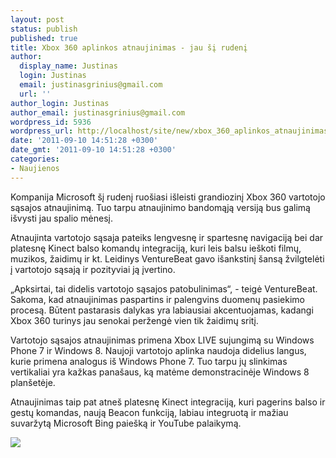 ```yaml
---
layout: post
status: publish
published: true
title: Xbox 360 aplinkos atnaujinimas - jau šį rudenį
author:
  display_name: Justinas
  login: Justinas
  email: justinasgrinius@gmail.com
  url: ''
author_login: Justinas
author_email: justinasgrinius@gmail.com
wordpress_id: 5936
wordpress_url: http://localhost/site/new/xbox_360_aplinkos_atnaujinimas__jau_si_rudeni/
date: '2011-09-10 14:51:28 +0300'
date_gmt: '2011-09-10 14:51:28 +0300'
categories:
- Naujienos
---
```

<p>Kompanija Microsoft šį rudenį ruošiasi išleisti grandiozinį Xbox 360 vartotojo sąsajos atnaujinimą. Tuo tarpu atnaujinimo bandomąją versiją bus galimą išvysti jau spalio mėnesį.</p>
<p>Atnaujinta vartotojo sąsaja pateiks lengvesnę ir spartesnę navigaciją bei dar platesnę Kinect balso komandų integraciją, kuri leis balsu ieškoti filmų, muzikos, žaidimų ir kt. Leidinys VentureBeat gavo išankstinį šansą žvilgtelėti į vartotojo sąsają ir pozityviai ją įvertino.</p>
<p>„Apksirtai, tai didelis vartotojo sąsajos patobulinimas“, - teigė VentureBeat. Sakoma, kad atnaujinimas paspartins ir palengvins duomenų pasiekimo procesą. Būtent pastarasis dalykas yra labiausiai akcentuojamas, kadangi Xbox 360 turinys jau senokai peržengė vien tik žaidimų sritį.</p>
<p>Vartotojo sąsajos atnaujinimas primena Xbox LIVE sujungimą su Windows Phone 7 ir Windows 8. Naujoji vartotojo aplinka naudoja didelius langus, kurie primena analogus iš Windows Phone 7. Tuo tarpu jų slinkimas vertikaliai yra kažkas panašaus, ką matėme demonstracinėje Windows 8 planšetėje.</p>
<p>Atnaujinimas taip pat atneš platesnę Kinect integraciją, kuri pagerins balso ir gestų komandas, naują Beacon funkciją, labiau integruotą ir mažiau suvaržytą Microsoft Bing paiešką ir YouTube palaikymą. </p>
<p><img src="http://cdn.slashgear.com/wp-content/uploads/2011/09/xbox-dashboard-580x322.jpg" /></p>
